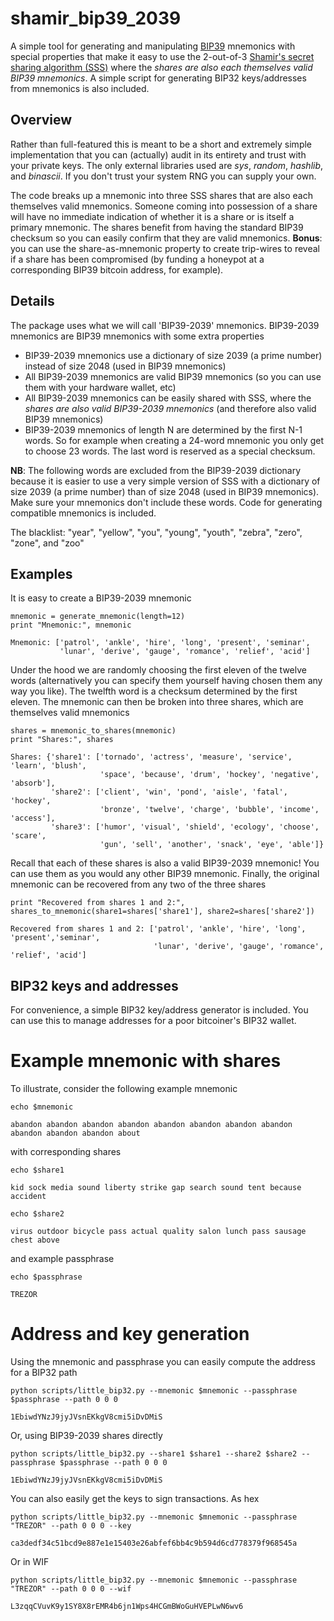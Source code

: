 # shamir_bip39_2039
A simple tool for generating and manipulating [BIP39](https://github.com/bitcoin/bips/blob/master/bip-0039.mediawiki) mnemonics with special properties that make it easy to use the 2-out-of-3 [Shamir's secret sharing algorithm (SSS)](https://en.wikipedia.org/wiki/Shamir%27s_Secret_Sharing) where the *shares are also each themselves valid BIP39 mnemonics*. A simple script for generating BIP32 keys/addresses from mnemonics is also included. 

## Overview

Rather than full-featured this is meant to be a short and extremely simple implementation that you can (actually) audit in its entirety and trust with your private keys. The only external libraries used are *sys*, *random*, *hashlib*, and *binascii*. If you don't trust your system RNG you can supply your own.

The code breaks up a mnemonic into three SSS shares that are also each themselves valid mnemonics. Someone coming into possession of a share will have no immediate indication of whether it is a share or is itself a primary mnemonic. The shares benefit from having the standard BIP39 checksum so you can easily confirm that they are valid mnemonics. **Bonus**: you can use the share-as-mnemonic property to create trip-wires to reveal if a share has been compromised (by funding a honeypot at a corresponding BIP39 bitcoin address, for example). 

## Details

The package uses what we will call 'BIP39-2039' mnemonics. BIP39-2039 mnemonics are BIP39 mnemonics with some extra properties

- BIP39-2039 mnemonics use a dictionary of size 2039 (a prime number) instead of size 2048 (used in BIP39 mnemonics)
- All BIP39-2039 mnemonics are valid BIP39 mnemonics (so you can use them with your hardware wallet, etc)
- All BIP39-2039 mnemonics can be easily shared with SSS, where the *shares are also valid BIP39-2039 mnemonics* (and therefore also valid BIP39 mnemonics)
- BIP39-2039 mnemonics of length N are determined by the first N-1 words. So for example when creating a 24-word mnemonic you only get to choose 23 words. The last word is reserved as a special checksum.

**NB**: The following words are excluded from the BIP39-2039 dictionary because it is easier to use a very simple version of SSS with a dictionary of size 2039 (a prime number) than of size 2048 (used in BIP39 mnemonics). Make sure your mnemonics don't include these words. Code for generating compatible mnemonics is included.

The blacklist: "year", "yellow", "you", "young", "youth", "zebra", "zero", "zone", and "zoo"

## Examples

It is easy to create a BIP39-2039 mnemonic

```
mnemonic = generate_mnemonic(length=12)
print "Mnemonic:", mnemonic
```

```
Mnemonic: ['patrol', 'ankle', 'hire', 'long', 'present', 'seminar',
           'lunar', 'derive', 'gauge', 'romance', 'relief', 'acid']
```

Under the hood we are randomly choosing the first eleven of the twelve words (alternatively you can specify them yourself having chosen them any way you like). The twelfth word is a checksum determined by the first eleven. The mnemonic can then be broken into three shares, which are themselves valid mnemonics

```
shares = mnemonic_to_shares(mnemonic)
print "Shares:", shares
```

```
Shares: {'share1': ['tornado', 'actress', 'measure', 'service', 'learn', 'blush',
                    'space', 'because', 'drum', 'hockey', 'negative', 'absorb'],
         'share2': ['client', 'win', 'pond', 'aisle', 'fatal', 'hockey',
                    'bronze', 'twelve', 'charge', 'bubble', 'income', 'access'],
         'share3': ['humor', 'visual', 'shield', 'ecology', 'choose', 'scare',
                    'gun', 'sell', 'another', 'snack', 'eye', 'able']}
```

Recall that each of these shares is also a valid BIP39-2039 mnemonic! You can use them as you would any other BIP39 mnemonic. Finally, the original mnemonic can be recovered from any two of the three shares

```
print "Recovered from shares 1 and 2:", shares_to_mnemonic(share1=shares['share1'], share2=shares['share2'])
```

```
Recovered from shares 1 and 2: ['patrol', 'ankle', 'hire', 'long', 'present','seminar',
                                'lunar', 'derive', 'gauge', 'romance', 'relief', 'acid']
```

## BIP32 keys and addresses

For convenience, a simple BIP32 key/address generator is included. You can use this to manage addresses for a poor bitcoiner's BIP32 wallet.

# Example mnemonic with shares

To illustrate, consider the following example mnemonic

```
echo $mnemonic
```

```
abandon abandon abandon abandon abandon abandon abandon abandon abandon abandon abandon about
```

with corresponding shares

```
echo $share1
```

```
kid sock media sound liberty strike gap search sound tent because accident
```

```
echo $share2
```

```
virus outdoor bicycle pass actual quality salon lunch pass sausage chest above
```

and example passphrase

```
echo $passphrase
```

```
TREZOR
```

# Address and key generation

Using the mnemonic and passphrase you can easily compute the address for a BIP32 path

```
python scripts/little_bip32.py --mnemonic $mnemonic --passphrase $passphrase --path 0 0 0
```

```
1EbiwdYNzJ9jyJVsnEKkgV8cmi5iDvDMiS
```

Or, using BIP39-2039 shares directly

```
python scripts/little_bip32.py --share1 $share1 --share2 $share2 --passphrase $passphrase --path 0 0 0
```

```
1EbiwdYNzJ9jyJVsnEKkgV8cmi5iDvDMiS
```

You can also easily get the keys to sign transactions. As hex

```
python scripts/little_bip32.py --mnemonic $mnemonic --passphrase "TREZOR" --path 0 0 0 --key
```

```
ca3dedf34c51bcd9e887e1e15403e26abfef6bb4c9b594d6cd778379f968545a
```

Or in WIF

```
python scripts/little_bip32.py --mnemonic $mnemonic --passphrase "TREZOR" --path 0 0 0 --wif
```

```
L3zqqCVuvK9y1SY8X8rEMR4b6jn1Wps4HCGmBWoGuHVEPLwN6wv6
```
